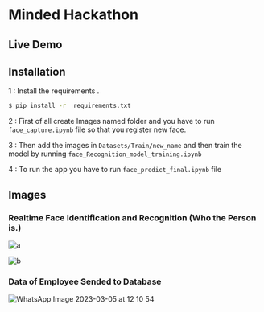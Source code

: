 # Minded Hackathon

## Live Demo

## Installation

1 : Install the requirements .

```sh
$ pip install -r  requirements.txt
```

2 : First of all create Images named folder and you have to run `face_capture.ipynb` file so that you register new face.

3 : Then add the images in `Datasets/Train/new_name` and then train the model by running `face_Recognition_model_training.ipynb`

4 : To run the app you have to run `face_predict_final.ipynb` file


## Images

### Realtime Face Identification and Recognition (Who the Person is.)

![a](https://user-images.githubusercontent.com/75235451/222947670-95f3d42f-9254-464e-b320-60095685124d.png)

![b](https://user-images.githubusercontent.com/75235451/222947375-fdc45d7b-81e4-4a68-9316-8eb08345a7e8.jpg)

### Data of Employee Sended to Database

![WhatsApp Image 2023-03-05 at 12 10 54](https://user-images.githubusercontent.com/75235451/222947384-9f94d472-d1c1-4385-add8-ac9abc26ce48.jpg)

